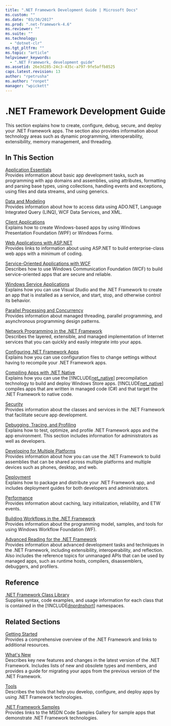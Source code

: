 ```yaml
---
title: ".NET Framework Development Guide | Microsoft Docs"
ms.custom: ""
ms.date: "03/30/2017"
ms.prod: ".net-framework-4.6"
ms.reviewer: ""
ms.suite: ""
ms.technology: 
  - "dotnet-clr"
ms.tgt_pltfrm: ""
ms.topic: "article"
helpviewer_keywords: 
  - ".NET Framework, development guide"
ms.assetid: 26e3d285-24c3-435c-a797-9fe5affb8525
caps.latest.revision: 13
author: "rpetrusha"
ms.author: "ronpet"
manager: "wpickett"
---
```

# .NET Framework Development Guide
This section explains how to create, configure, debug, secure, and deploy your .NET Framework apps. The section also provides information about technology areas such as dynamic programming, interoperability, extensibility, memory management, and threading.  
  
## In This Section  
 [Application Essentials](../../docs/standard/application-essentials.md)  
 Provides information about basic app development tasks, such as programming with app domains and assemblies, using attributes, formatting and parsing base types, using collections, handling events and exceptions, using files and data streams, and using generics.  
  
 [Data and Modeling](../../docs/framework/data/data-and-modeling.md)  
 Provides information about how to access data using ADO.NET, Language Integrated Query (LINQ), WCF Data Services, and XML.  
  
 [Client Applications](../../docs/framework/developing-client-applications-with-the-net-framework.md)  
 Explains how to create Windows-based apps by using Windows Presentation Foundation (WPF) or Windows Forms.  
  
 [Web Applications with ASP.NET](../../docs/framework/developing-web-applications-with-asp-net.md)  
 Provides links to information about using ASP.NET to build enterprise-class web apps with a minimum of coding.  
  
 [Service-Oriented Applications with WCF](../../docs/framework/wcf/developing-service-oriented-applications-with-wcf.md)  
 Describes how to use Windows Communication Foundation (WCF) to build service-oriented apps that are secure and reliable.  
  
 [Windows Service Applications](../../docs/framework/windows-services/developing-windows-service-applications.md)  
 Explains how you can use Visual Studio and the .NET Framework to create an app that is installed as a service, and start, stop, and otherwise control its behavior.  
  
 [Parallel Processing and Concurrency](../../docs/standard/parallel-processing-and-concurrency.md)  
 Provides information about managed threading, parallel programming, and asynchronous programming design patterns.  
  
 [Network Programming in the .NET Framework](../../docs/framework/network-programming/network-programming.md)  
 Describes the layered, extensible, and managed implementation of Internet services that you can quickly and easily integrate into your apps.  
  
 [Configuring .NET Framework Apps](http://msdn.microsoft.com/en-us/d789b592-fcb5-4e3d-8ac9-e0299adaaa42)  
 Explains how you can use configuration files to change settings without having to recompile your .NET Framework apps.  
  
 [Compiling Apps with .NET Native](../../docs/framework/net-native/compiling-apps-with-net-native.md)  
 Explains how you can use the [!INCLUDE[net_native](../../includes/net-native-md.md)] precompilation technology to build and deploy Windows Store apps. [!INCLUDE[net_native](../../includes/net-native-md.md)] compiles apps that are written in managed code (C#) and that target the .NET Framework to native code.  
  
 [Security](../../docs/standard/security/security.md)  
 Provides information about the classes and services in the .NET Framework that facilitate secure app development.  
  
 [Debugging, Tracing, and Profiling](../../docs/framework/debugging-tracing-profiling/debugging-tracing-and-profiling.md)  
 Explains how to test, optimize, and profile .NET Framework apps and the app environment. This section includes information for administrators as well as developers.  
  
 [Developing for Multiple Platforms](../../docs/standard/cross-platform/developing-for-multiple-platforms.md)  
 Provides information about how you can use the .NET Framework to build assemblies that can be shared across multiple platforms and multiple devices such as phones, desktop, and web.  
  
 [Deployment](../../docs/framework/deployment/deploying-the-net-framework-and-applications.md)  
 Explains how to package and distribute your .NET Framework app, and includes deployment guides for both developers and administrators.  
  
 [Performance](../../docs/framework/performance/performance.md)  
 Provides information about caching, lazy initialization, reliability, and ETW events.  
  
 [Building Workflows in the .NET Framework](http://msdn.microsoft.com/en-us/cbf3880f-dc7b-466d-b808-1109b1223f4a)  
 Provides information about the programming model, samples, and tools for using Windows Workflow Foundation (WF).  
  
 [Advanced Reading for the .NET Framework](http://msdn.microsoft.com/en-us/faae8083-fecb-4514-b133-b0a5a32a7c3c)  
 Provides information about advanced development tasks and techniques in the .NET Framework, including extensibility, interoperability, and reflection. Also includes the reference topics for unmanaged APIs that can be used by managed apps, such as runtime hosts, compilers, disassemblers, debuggers, and profilers.  
  
## Reference  
 [.NET Framework Class Library](http://go.microsoft.com/fwlink/p/?LinkID=227195)  
 Supplies syntax, code examples, and usage information for each class that is contained in the [!INCLUDE[dnprdnshort](../../includes/dnprdnshort-md.md)] namespaces.  
  
## Related Sections  
 [Getting Started](../../docs/framework/getting-started/index.md)  
 Provides a comprehensive overview of the .NET Framework and links to additional resources.  
  
 [What's New](../../docs/framework/whats-new/whats-new.md)  
 Describes key new features and changes in the latest version of the .NET Framework. Includes lists of new and obsolete types and members, and provides a guide for migrating your apps from the previous version of the .NET Framework.  
  
 [Tools](../../docs/framework/tools/tools.md)  
 Describes the tools that help you develop, configure, and deploy apps by using .NET Framework technologies.  
  
 [.NET Framework Samples](http://msdn.microsoft.com/en-us/177055f8-4a1f-43e7-aee6-995c196079b1)  
 Provides links to the MSDN Code Samples Gallery for sample apps that demonstrate .NET Framework technologies.